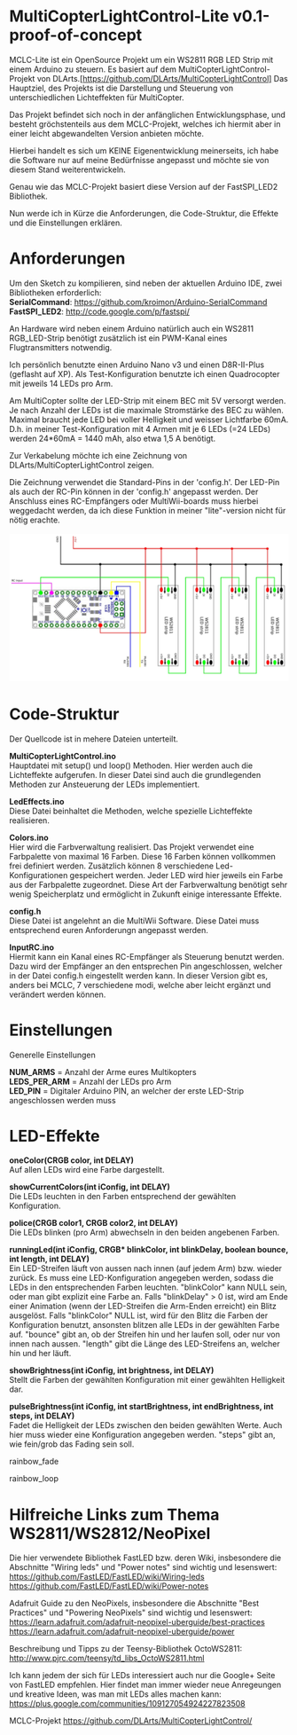 MultiCopterLightControl-Lite v0.1-proof-of-concept
============================

MCLC-Lite ist ein OpenSource Projekt um ein WS2811 RGB LED Strip mit einem Arduino zu steuern.
Es basiert auf dem MultiCopterLightControl-Projekt von DLArts.[https://github.com/DLArts/MultiCopterLightControl]
Das Hauptziel, des Projekts ist die Darstellung und Steuerung von unterschiedlichen Lichteffekten für MultiCopter. 

Das Projekt befindet sich noch in der anfänglichen Entwicklungsphase, und besteht gröchstenteils aus dem MCLC-Projekt, welches ich hiermit aber in einer leicht abgewandelten Version anbieten möchte.

Hierbei handelt es sich um KEINE Eigenentwicklung meinerseits, ich habe die Software nur auf meine Bedürfnisse angepasst und möchte sie von diesem Stand weiterentwickeln.

Genau wie das MCLC-Projekt basiert diese Version auf der FastSPI_LED2 Bibliothek.

Nun werde ich in Kürze die Anforderungen, die Code-Struktur, die Effekte und die Einstellungen erklären.

Anforderungen
=============
Um den Sketch zu kompilieren, sind neben der aktuellen Arduino IDE, zwei Bibliotheken erforderlich:<br/>
<b>SerialCommand</b>: <a>https://github.com/kroimon/Arduino-SerialCommand</a><br/> 
<b>FastSPI_LED2</b>: <a>http://code.google.com/p/fastspi/</a><br/>

An Hardware wird neben einem Arduino natürlich auch ein WS2811 RGB_LED-Strip benötigt zusätzlich ist ein PWM-Kanal eines Flugtransmitters notwendig.

Ich persönlich benutzte einen Arduino Nano v3 und einen D8R-II-Plus (geflasht auf XP).
Als Test-Konfiguration benutzte ich einen Quadrocopter mit jeweils 14 LEDs pro Arm.

Am MultiCopter sollte der LED-Strip mit einem BEC mit 5V versorgt werden.
Je nach Anzahl der LEDs ist die maximale Stromstärke des BEC zu wählen.
Maximal braucht jede LED bei voller Helligkeit und weisser Lichtfarbe 60mA.
D.h. in meiner Test-Konfiguration mit 4 Armen mit je 6 LEDs (=24 LEDs) werden 24*60mA = 1440 mAh, also etwa 1,5 A benötigt.

Zur Verkabelung möchte ich eine Zeichnung von DLArts/MultiCopterLightControl zeigen.

Die Zeichnung verwendet die Standard-Pins in der 'config.h'.
Der LED-Pin als auch der RC-Pin können in der 'config.h' angepasst werden.
Der Anschluss eines RC-Empfängers oder MultiWii-boards muss hierbei weggedacht werden, da ich diese Funktion in meiner "lite"-version nicht für nötig erachte.<br/><br/>
![My image](images/wiring.jpg)


Code-Struktur
=============
Der Quellcode ist in mehere Dateien unterteilt.

<b>MultiCopterLightControl.ino</b><br/>
Hauptdatei mit setup() und loop() Methoden. Hier werden auch die Lichteffekte aufgerufen.
In dieser Datei sind auch die grundlegenden Methoden zur Ansteuerung der LEDs implementiert.

<b>LedEffects.ino</b><br/>
Diese Datei beinhaltet die Methoden, welche spezielle Lichteffekte realisieren.

<b>Colors.ino</b><br/>
Hier wird die Farbverwaltung realisiert.
Das Projekt verwendet eine Farbpalette von maximal 16 Farben.
Diese 16 Farben können vollkommen frei definiert werden.
Zusätzlich können 8 verschiedene Led-Konfigurationen gespeichert werden.
Jeder LED wird hier jeweils ein Farbe aus der Farbpalette zugeordnet.
Diese Art der Farbverwaltung benötigt sehr wenig Speicherplatz und ermöglicht in Zukunft einige interessante Effekte.

<b>config.h</b><br/>
Diese Datei ist angelehnt an die MultiWii Software.
Diese Datei muss entsprechend euren Anforderungn angepasst werden.

<b>InputRC.ino</b><br/>
Hiermit kann ein Kanal eines RC-Empfänger als Steuerung benutzt werden.
Dazu wird der Empfänger an den entsprechen Pin angeschlossen, welcher in der Datei config.h eingestellt werden kann.
In dieser Version gibt es, anders bei MCLC, 7 verschiedene modi, welche aber leicht ergänzt und verändert werden können.


Einstellungen
=============

Generelle Einstellungen

<b>NUM_ARMS</b>        = Anzahl der Arme eures Multikopters<br/>
<b>LEDS_PER_ARM</b>    = Anzahl der LEDs pro Arm<br/>
<b>LED_PIN</b>         = Digitaler Arduino PIN, an welcher der erste LED-Strip angeschlossen werden muss<br/>



LED-Effekte
===========

<b>oneColor(CRGB color, int DELAY)</b><br/>
Auf allen LEDs wird eine Farbe dargestellt.

<b>showCurrentColors(int iConfig, int DELAY)</b><br/>
Die LEDs leuchten in den Farben entsprechend der gewählten Konfiguration.

<b>police(CRGB color1, CRGB color2, int DELAY)</b><br/>
Die LEDs blinken (pro Arm) abwechseln in den beiden angebenen Farben.

<b>runningLed(int iConfig, CRGB* blinkColor, int blinkDelay, boolean bounce, int length, int DELAY)</b><br/>
Ein LED-Streifen läuft von aussen nach innen (auf jedem Arm) bzw. wieder zurück.
Es muss eine LED-Konfiguration angegeben werden, sodass die LEDs in den entsprechenden Farben leuchten.
"blinkColor" kann NULL sein, oder man gibt explizit eine Farbe an.
Falls "blinkDelay" > 0 ist, wird am Ende einer Animation (wenn der LED-Streifen die Arm-Enden erreicht) ein Blitz ausgelöst.
Falls "blinkColor" NULL ist, wird für den Blitz die Farben der Konfiguration benutzt, ansonsten blitzen alle LEDs in der gewählten Farbe auf.
"bounce" gibt an, ob der Streifen hin und her laufen soll, oder nur von innen nach aussen.
"length" gibt die Länge des LED-Streifens an, welcher hin und her läuft.

<b>showBrightness(int iConfig, int brightness, int DELAY)</b><br/>
Stellt die Farben der gewählten Konfiguration mit einer gewählten Helligkeit dar.

<b>pulseBrightness(int iConfig, int startBrightness, int endBrightness, int steps, int DELAY)</b><br/>
Fadet die Helligkeit der LEDs zwischen den beiden gewählten Werte.
Auch hier muss wieder eine Konfiguration angegeben werden.
"steps" gibt an, wie fein/grob das Fading sein soll.


rainbow_fade

rainbow_loop

Hilfreiche Links zum Thema WS2811/WS2812/NeoPixel
=================================================
Die hier verwendete Bibliothek FastLED bzw. deren Wiki, insbesondere die Abschnitte "Wiring leds" und "Power notes" sind wichtig und lesenswert: <br/>
https://github.com/FastLED/FastLED/wiki/Wiring-leds<br/>
https://github.com/FastLED/FastLED/wiki/Power-notes<br/>

Adafruit Guide zu den NeoPixels, insbesondere die Abschnitte "Best Practices" und "Powering NeoPixels" sind wichtig und lesenswert:<br/>
https://learn.adafruit.com/adafruit-neopixel-uberguide/best-practices<br/>
https://learn.adafruit.com/adafruit-neopixel-uberguide/power<br/>

Beschreibung und Tipps zu der Teensy-Bibliothek OctoWS2811:<br/>
http://www.pjrc.com/teensy/td_libs_OctoWS2811.html<br/>

Ich kann jedem der sich für LEDs interessiert auch nur die Google+ Seite von FastLED empfehlen. Hier findet man immer wieder neue Anregeungen und kreative Ideen, was man mit LEDs alles machen kann:<br/>
https://plus.google.com/communities/109127054924227823508<br/>

MCLC-Projekt 
https://github.com/DLArts/MultiCopterLightControl/

